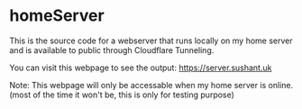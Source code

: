 # homeServer

This is the source code for a webserver that runs locally on my home server and is available to public through Cloudflare Tunneling.

You can visit this webpage to see the output: https://server.sushant.uk

Note: This webpage will only be accessable when my home server is online. (most of the time it won't be, this is only for testing purpose) 
